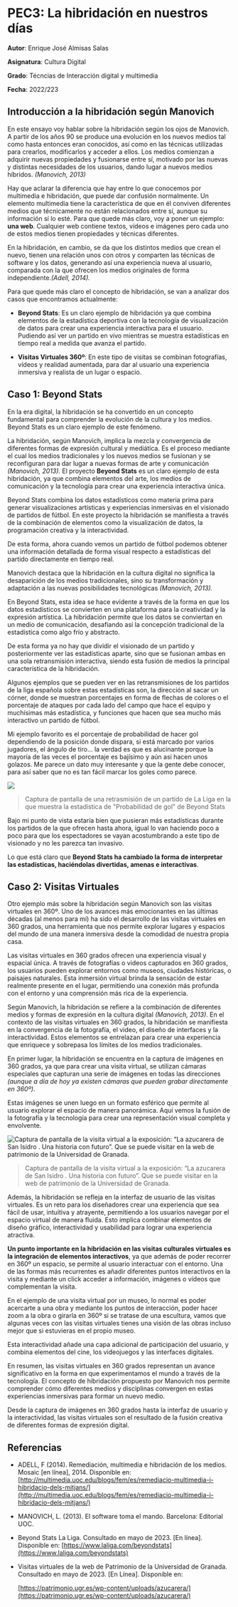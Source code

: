# PEC3: La hibridación en nuestros días

**Autor**: Enrique José Almisas Salas

**Asignatura**: Cultura Digital

**Grado**: Técncias de Interacción digital y multimedia

**Fecha**: 2022/223



## Introducción a la hibridación según Manovich

En este ensayo voy hablar sobre la hibridación según los ojos de Manovich. A partir de los años 90 se produce una evolución en los nuevos medios tal como hasta entonces eran conocidos, así como en las técnicas utilizadas para crearlos, modificarlos y acceder a ellos. Los medios comienzan a adquirir nuevas propiedades y fusionarse entre sí, motivado por las nuevas y distintas necesidades de los usuarios, dando lugar a nuevos medios híbridos. *(Manovich, 2013)*

Hay que aclarar la diferencia que hay entre lo que conocemos por multimedia e hibridación, que puede dar confusión normalmente. Un elemento multimedia tiene la característica de que en él conviven diferentes medios que técnicamente no están relacionados entre sí, aunque su información sí lo esté. Para que quede más claro, voy a poner un ejemplo: **una web**. Cualquier web contiene textos, vídeos e imágenes pero cada uno de estos medios tienen propiedades y técnicas diferentes.

En la hibridación, en cambio, se da que los distintos medios que crean el nuevo, tienen una relación unos con otros y comparten las técnicas de software y los datos, generando así una experiencia nueva al usuario, comparada con la que ofrecen los medios originales de forma independiente.*(Adell, 2014).*

Para que quede más claro el concepto de hibridación, se van a analizar dos casos que encontramos actualmente:

  

 - **Beyond Stats**: Es un claro ejemplo de hibridación ya que combina
   elementos de la estadística deportiva con la tecnología de
   visualización de datos para crear una experiencia interactiva para el
   usuario. Pudiendo así ver un partido en vivo mientras se muestra
   estadísticas en tiempo real a medida que avanza el partido.

  
  
- **Visitas Virtuales 360º**: En este tipo de visitas se combinan fotografías, vídeos y realidad aumentada, para dar al usuario una experiencia inmersiva y realista de un lugar o espacio.

## Caso 1: Beyond Stats

En la era digital, la hibridación se ha convertido en un concepto fundamental para comprender la evolución de la cultura y los medios. Beyond Stats es un claro ejemplo de este fenómeno.
 
La hibridación, según Manovich, implica la mezcla y convergencia de diferentes formas de expresión cultural y mediática. Es el proceso mediante el cual los medios tradicionales y los nuevos medios se fusionan y se reconfiguran para dar lugar a nuevas formas de arte y comunicación *(Manovich, 2013).*
El proyecto **Beyond Stats** es un claro ejemplo de esta hibridación, ya que combina elementos del arte, los medios de comunicación y la tecnología para crear una experiencia interactiva única.

  
Beyond Stats combina los datos estadísticos como materia prima para generar visualizaciones artísticas y experiencias inmersivas en el visionado de partidos de fútbol. En este proyecto la hibridación se manifiesta a través de la combinación de elementos como la visualización de datos, la programación creativa y la interactividad.
  

De esta forma, ahora cuando vemos un partido de fútbol podemos obtener una información detallada de forma visual respecto a estadísticas del partido directamente en tiempo real.
 
Manovich destaca que la hibridación en la cultura digital no significa la desaparición de los medios tradicionales, sino su transformación y adaptación a las nuevas posibilidades tecnológicas *(Manovich, 2013).*

En Beyond Stats, esta idea se hace evidente a través de la forma en que los datos estadísticos se convierten en una plataforma para la creatividad y la expresión artística. La hibridación permite que los datos se conviertan en un medio de comunicación, desafiando así la concepción tradicional de la estadística como algo frío y abstracto.

De esta forma ya no hay que dividir el visionado de un partido y posteriormente ver las estadísticas aparte, sino que se fusionan ambas en una sola retransmisión interactiva, siendo esta fusión de medios la principal característica de la hibridación.

Algunos ejemplos que se pueden ver en las retransmisiones de los partidos de la liga española sobre estas estadísticas son, la dirección al sacar un córner, donde se muestran porcentajes en forma de flechas de colores o el porcentaje de ataques por cada lado del campo que hace el equipo y muchísimas más estadística, y funciones que hacen que sea mucho más interactivo un partido de fútbol.

Mi ejemplo favorito es el porcentaje de probabilidad de hacer gol dependiendo de la posición donde dispara, si está marcado por varios jugadores, el ángulo de tiro… la verdad es que es alucinante porque la mayoría de las veces el porcentaje es bajísimo y aún así hacen unos golazos. Me parece un dato muy interesante y que la gente debe conocer, para así saber que no es tan fácil marcar los goles como parece.

![](https://github.com/ealmisas2023/PEC3_Manovich_Reloaded/blob/main/BeyondStats.jpeg)

> Captura de pantalla de una retrasmisión de un partido de La Liga en la que muestra la estadística de "Probabilidad de gol" de Beyond Stats


 Bajo mi punto de vista estaría bien que pusieran más estadísticas durante los partidos de la que ofrecen hasta ahora, igual lo van haciendo poco a poco para que los espectadores se vayan acostumbrando a este tipo de visionado y no les parezca tan invasivo.
  
Lo que está claro que **Beyond Stats ha cambiado la forma de interpretar las estadísticas, haciéndolas divertidas, amenas e interactivas**.

## Caso 2: Visitas Virtuales

Otro ejemplo más sobre la hibridación según Manovich son las visitas virtuales en 360º. Uno de los avances más emocionantes en las últimas décadas (al menos para mí) ha sido el desarrollo de las visitas virtuales en 360 grados, una herramienta que nos permite explorar lugares y espacios del mundo de una manera inmersiva desde la comodidad de nuestra propia casa.


Las visitas virtuales en 360 grados ofrecen una experiencia visual y espacial única. A través de fotografías o videos capturados en 360 grados, los usuarios pueden explorar entornos como museos, ciudades históricas, o paisajes naturales. Esta inmersión virtual brinda la sensación de estar realmente presente en el lugar, permitiendo una conexión más profunda con el entorno y una comprensión más rica de la experiencia.

  
Según Manovich, la hibridación se refiere a la combinación de diferentes medios y formas de expresión en la cultura digital *(Manovich, 2013)*. En el contexto de las visitas virtuales en 360 grados, la hibridación se manifiesta en la convergencia de la fotografía, el video, el diseño de interfaces y la interactividad. Estos elementos se entrelazan para crear una experiencia que enriquece y sobrepasa los límites de los medios tradicionales.

En primer lugar, la hibridación se encuentra en la captura de imágenes en 360 grados, ya que para crear una visita virtual, se utilizan cámaras especiales que capturan una serie de imágenes en todas las direcciones *(aunque a día de hoy ya existen cámaras que pueden grabar directamente en 360º)*.

Estas imágenes se unen luego en un formato esférico que permite al usuario explorar el espacio de manera panorámica. Aquí vemos la fusión de la fotografía y la tecnología para crear una representación visual completa y envolvente.

![Captura de pantalla de la visita virtual a la exposición: “La azucarera de San Isidro . Una historia con futuro”. Que se puede visitar en la web de patrimonio de la Universidad de Granada.](https://github.com/ealmisas2023/PEC3_Manovich_Reloaded/blob/main/visitasVirtual.jpg)
> Captura de pantalla de la visita virtual a la exposición: “La azucarera de San Isidro . Una historia con futuro”. Que se puede visitar en la web de patrimonio de la Universidad de Granada.

Además, la hibridación se refleja en la interfaz de usuario de las visitas virtuales. Es un reto para los diseñadores crear una experiencia que sea fácil de usar, intuitiva y atrayente, permitiendo a los usuarios navegar por el espacio virtual de manera fluida. Esto implica combinar elementos de diseño gráfico, interactividad y usabilidad para lograr una experiencia atractiva.

**Un punto importante en la hibridación en las visitas culturales virtuales es la integración de elementos interactivos**, ya que además de poder recorrer en 360º un espacio, se permite al usuario interactuar con el entorno. Una de las formas más recurrentes es añadir diferentes puntos interactivos en la visita y mediante un click acceder a información, imágenes o vídeos que complementan la visita.


En el ejemplo de una visita virtual por un museo, lo normal es poder acercarte a una obra y mediante los puntos de interacción, poder hacer zoom a la obra o girarla en 360º si se tratase de una escultura, vamos que algunas veces con las visitas virtuales tienes una visión de las obras incluso mejor que si estuvieras en el propio museo.

Esta interactividad añade una capa adicional de participación del usuario, y combina elementos del cine, los videojuegos y las interfaces digitales.

En resumen, las visitas virtuales en 360 grados representan un avance significativo en la forma en que experimentamos el mundo a través de la tecnología. El concepto de hibridación propuesto por Manovich nos permite comprender cómo diferentes medios y disciplinas convergen en estas experiencias inmersivas para formar un nuevo medio.

Desde la captura de imágenes en 360 grados hasta la interfaz de usuario y la interactividad, las visitas virtuales son el resultado de la fusión creativa de diferentes formas de expresión digital.

## Referencias

 - ADELL, F (2014). Remediación, multimedia e hibridación de los medios.
   Mosaic [en línea], 2014. Disponible en:
   [http://multimedia.uoc.edu/blogs/fem/es/remediacio-multimedia-i-hibridacio-dels-mitjans/](http://multimedia.uoc.edu/blogs/fem/es/remediacio-multimedia-i-hibridacio-dels-mitjans/)
 - MANOVICH, L. (2013). El software toma el mando. Barcelona: Editorial
   UOC.
 - Beyond Stats La Liga. Consultado en mayo de 2023. [En línea].
   Disponible en:
   [https://www.laliga.com/beyondstats](https://www.laliga.com/beyondstats)

  

 - Visitas virtuales de la web de Patrimonio de la Universidad de
   Granada. Consultado en mayo de 2023. [En Línea]. Disponible en:
   
     
   
   [https://patrimonio.ugr.es/wp-content/uploads/azucarera/](https://patrimonio.ugr.es/wp-content/uploads/azucarera/)
